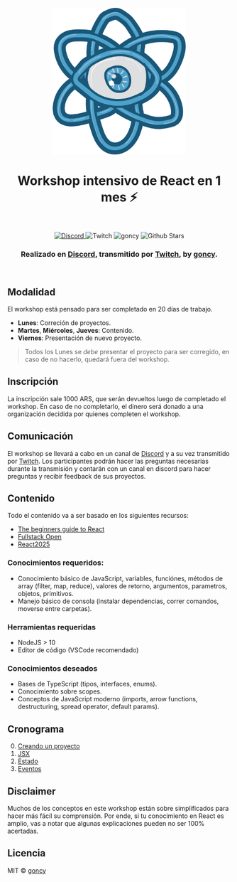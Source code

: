 <p align="center">
  <a href="https://github.com/goncy/reancy">
    <img src="./assets/logo.png" alt="Reancy logo" width="300" />
  </a>
</p>

<h1 align="center">
  Workshop intensivo de React en 1 mes ⚡️
</h1>

<br>

<p align="center">
  <a href="https://discord.gg/rAmPWU6eHg">
    <img alt="Discord" src="https://img.shields.io/discord/770339254101344256.svg?label=&logo=discord&style=for-the-badge" />
  </a>
  <img alt="Twitch" src="https://img.shields.io/twitch/status/goncypozzo?style=for-the-badge" />
  <img alt="goncy" src="https://img.shields.io/twitter/follow/goncy?style=for-the-badge" />
  <img alt="Github Stars" src="https://img.shields.io/github/stars/goncy/reancy?style=for-the-badge" />
</p>

<h3 align="center">
  Realizado en <a rel="noopener noreferrer" target="_blank" href="https://discord.gg/rAmPWU6eHg">Discord</a>, transmitido por <a rel="noopener noreferrer" target="_blank" href="https://twitch.tv/goncypozzo">Twitch</a>, by <a rel="noopener noreferrer" target="_blank" href="https://twitter.com/goncy">goncy</a>.
</h3>

<br>

## Modalidad
El workshop está pensado para ser completado en 20 días de trabajo.

* **Lunes**: Correción de proyectos.
* **Martes**, **Miércoles**, **Jueves**: Contenido.
* **Viernes**: Presentación de nuevo proyecto.

> Todos los Lunes se *debe* presentar el proyecto para ser corregido, en caso de no hacerlo, quedará fuera del workshop.

## Inscripción
La inscripción sale 1000 ARS, que serán devueltos luego de completado el workshop. En caso de no completarlo, el dinero será donado a una organización decidida por quienes completen el workshop.

## Comunicación
El workshop se llevará a cabo en un canal de [Discord](https://discord.gg/rAmPWU6eHg) y a su vez transmitido por [Twitch](https://twitch.tv/goncypozzo). Los participantes podrán hacer las preguntas necesarias durante la transmisión y contarán con un canal en discord para hacer preguntas y recibir feedback de sus proyectos.

## Contenido
Todo el contenido va a ser basado en los siguientes recursos:
* [The beginners guide to React](https://egghead.io/courses/the-beginner-s-guide-to-react)
* [Fullstack Open](https://fullstackopen.com/)
* [React2025](https://react2025.com/)

### Conocimientos requeridos:
* Conocimiento básico de JavaScript, variables, funciónes, métodos de array (filter, map, reduce), valores de retorno, argumentos, parametros, objetos, primitivos.
* Manejo básico de consola (instalar dependencias, correr comandos, moverse entre carpetas).

### Herramientas requeridas
* NodeJS > 10
* Editor de código (VSCode recomendado)

### Conocimientos deseados
* Bases de TypeScript (tipos, interfaces, enums).
* Conocimiento sobre scopes.
* Conceptos de JavaScript moderno (imports, arrow functions, destructuring, spread operator, default params).

## Cronograma
00. [Creando un proyecto](./00-tools)
01. [JSX](./01-jsx)
02. [Estado](./02-state)
03. [Eventos](./03-events)

## Disclaimer
Muchos de los conceptos en este workshop están sobre simplificados para hacer más fácil su comprensión. Por ende, si tu conocimiento en React es amplio, vas a notar que algunas explicaciones pueden no ser 100% acertadas.

## Licencia
MIT © [goncy](https://github.com/goncy)